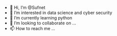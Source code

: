 - 👋 Hi, I’m @Sufnet
- 👀 I’m interested in data science and cyber security 
- 🌱 I’m currently learning python 
- 💞️ I’m looking to collaborate on ...
- 📫 How to reach me ...

<!---
Sufnet/Sufnet is a ✨ special ✨ repository because its `README.md` (this file) appears on your GitHub profile.
You can click the Preview link to take a look at your changes.
--->
